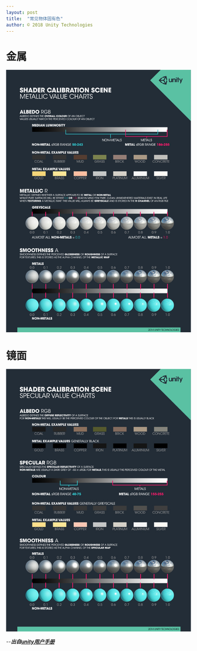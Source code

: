 ```yaml
---  
layout: post  
title:  "常见物体固有色"  
author: © 2018 Unity Technologies  
---  
```


# 金属

![image](./pic/intrinsic_color_StandardShaderCalibrationChartMetallic.jpg)

# 镜面

![image](./pic/intrinsic_color_StandardShaderCalibrationChartSpecular.jpg)

--***出自[unity用户手册](https://docs.unity3d.com/2018.1/Documentation/Manual/StandardShaderMaterialCharts.html)***
